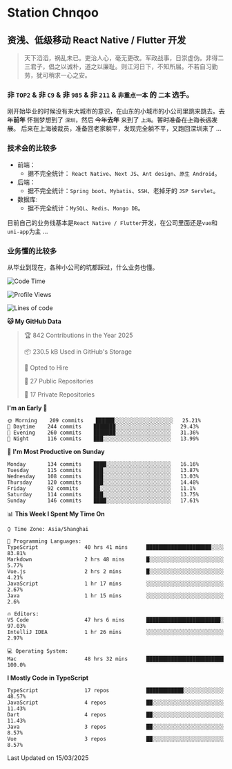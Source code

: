 # Station Chnqoo

## 资浅、低级移动 React Native / Flutter 开发

> 天下滔滔，祸乱未已。吏治人心，毫无更改。军政战事，日崇虚伪。非得二三君子，倡之以诚朴，道之以廉耻。则江河日下，不知所届。不若自习勤劳，犹可稍求一心之安。

### 非 `TOP2` & 非 `C9` & 非 `985` & 非 `211` & `非重点一本` 的 `二本` 选手。

刚开始毕业的时候没有来大城市的意识，在山东的小城市的小公司里跳来跳去。~~去年~~**前年** 怀揣梦想到了 `深圳`，然后 ~~今年~~**去年** 来到了 `上海`。~~暂时准备在上海长远发展~~。
后来在上海被裁员，准备回老家躺平，发现完全躺不平，又跑回深圳来了 ...

### 技术会的比较多

- 前端：
  - 据不完全统计： `React Native`、`Next JS`、`Ant design`、`原生 Android`。
- 后端：
  - 据不完全统计：`Spring boot`、`Mybatis`、`SSH`、老掉牙的 `JSP Servlet`。
- 数据库:
  - 据不完全统计：`MySQL`、`Redis`、`Mongo DB`。

目前自己的业务线基本是`React Native / Flutter`开发，在公司里面还是`vue`和`uni-app`为主 ...

### 业务懂的比较多

从毕业到现在，各种小公司的坑都踩过，什么业务也懂。

<!--START_SECTION:waka-->
![Code Time](http://img.shields.io/badge/Code%20Time-7%2C941%20hrs%204%20mins-blue)

![Profile Views](http://img.shields.io/badge/Profile%20Views-7-blue)

![Lines of code](https://img.shields.io/badge/From%20Hello%20World%20I%27ve%20Written-304%20Thousand%20lines%20of%20code-blue)

**🐱 My GitHub Data** 

> 🏆 842 Contributions in the Year 2025
 > 
> 📦 230.5 kB Used in GitHub's Storage 
 > 
> 💼 Opted to Hire
 > 
> 📜 27 Public Repositories 
 > 
> 🔑 17 Private Repositories  
 > 
**I'm an Early 🐤** 

```text
🌞 Morning    209 commits    ██████░░░░░░░░░░░░░░░░░░░   25.21% 
🌆 Daytime    244 commits    ███████░░░░░░░░░░░░░░░░░░   29.43% 
🌃 Evening    260 commits    ███████░░░░░░░░░░░░░░░░░░   31.36% 
🌙 Night      116 commits    ███░░░░░░░░░░░░░░░░░░░░░░   13.99%

```
📅 **I'm Most Productive on Sunday** 

```text
Monday       134 commits    ████░░░░░░░░░░░░░░░░░░░░░   16.16% 
Tuesday      115 commits    ███░░░░░░░░░░░░░░░░░░░░░░   13.87% 
Wednesday    108 commits    ███░░░░░░░░░░░░░░░░░░░░░░   13.03% 
Thursday     120 commits    ███░░░░░░░░░░░░░░░░░░░░░░   14.48% 
Friday       92 commits     ██░░░░░░░░░░░░░░░░░░░░░░░   11.1% 
Saturday     114 commits    ███░░░░░░░░░░░░░░░░░░░░░░   13.75% 
Sunday       146 commits    ████░░░░░░░░░░░░░░░░░░░░░   17.61%

```


📊 **This Week I Spent My Time On** 

```text
⌚︎ Time Zone: Asia/Shanghai

💬 Programming Languages: 
TypeScript               40 hrs 41 mins      █████████████████████░░░░   83.81% 
Markdown                 2 hrs 48 mins       █░░░░░░░░░░░░░░░░░░░░░░░░   5.77% 
Vue.js                   2 hrs 2 mins        █░░░░░░░░░░░░░░░░░░░░░░░░   4.21% 
JavaScript               1 hr 17 mins        ░░░░░░░░░░░░░░░░░░░░░░░░░   2.67% 
Java                     1 hr 15 mins        ░░░░░░░░░░░░░░░░░░░░░░░░░   2.6%

🔥 Editors: 
VS Code                  47 hrs 6 mins       ████████████████████████░   97.03% 
IntelliJ IDEA            1 hr 26 mins        ░░░░░░░░░░░░░░░░░░░░░░░░░   2.97%

💻 Operating System: 
Mac                      48 hrs 32 mins      █████████████████████████   100.0%

```

**I Mostly Code in TypeScript** 

```text
TypeScript               17 repos            ████████████░░░░░░░░░░░░░   48.57% 
JavaScript               4 repos             ██░░░░░░░░░░░░░░░░░░░░░░░   11.43% 
Dart                     4 repos             ██░░░░░░░░░░░░░░░░░░░░░░░   11.43% 
Java                     3 repos             ██░░░░░░░░░░░░░░░░░░░░░░░   8.57% 
Vue                      3 repos             ██░░░░░░░░░░░░░░░░░░░░░░░   8.57%

```



 Last Updated on 15/03/2025
<!--END_SECTION:waka-->

<!---
ChenqiaoStation/ChenqiaoStation is a ✨ special ✨ repository because its `README.md` (this file) appears on your GitHub profile.
You can click the Preview link to take a look at your changes.
--->
